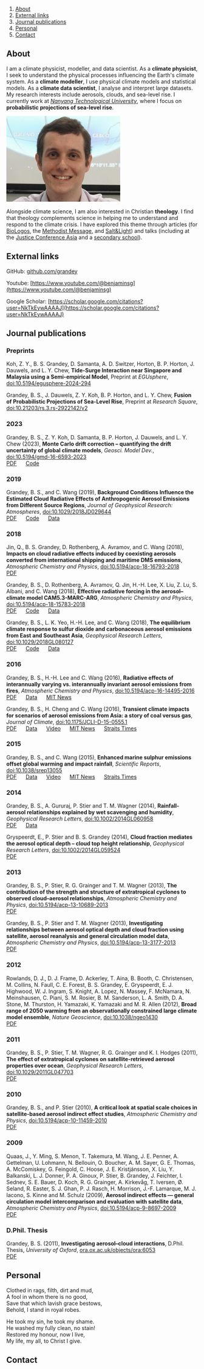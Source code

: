 1. [About](#about)
2. [External links](#external-links)
3. [Journal publications](#journal-publications)
4. [Personal](#personal)
5. [Contact](#contact)

## About

I am a climate physicist, modeller, and data scientist. As a **climate physicist**, I seek to understand the physical processes influencing the Earth's climate system. As a **climate modeller**, I use physical climate models and statistical models. As a **climate data scientist**, I analyse and interpret large datasets. My research interests include aerosols, clouds, and sea-level rise. I currently work at [_Nanyang Technological University_](https://www.ntu.edu.sg/spms/about-us/physics/people/research-staff), where I focus on **probabilistic projections of sea-level rise**.

![Photo](dsc08007_small.jpg)

Alongside climate science, I am also interested in Christian **theology**. I find that theology complements science in helping me to understand and respond to the climate crisis. I have explored this theme through articles (for [BioLogos](https://biologos.org/articles/the-beauty-of-climate-science-in-a-broken-world), the [Methodist Message](https://www.methodist.org.sg/methodist-message/christ-centred-creation-care/), and [Salt&Light](https://saltandlight.sg/faith/the-great-commandment-includes-creation-care/)) and talks (including at the [Justice Conference Asia](https://thirst.sg/climate-change-jca-2019/) and a [secondary school](https://youtu.be/5siXD-26v4M)).

## External links
GitHub: [github.com/grandey](https://github.com/grandey)

Youtube: [https://www.youtube.com/@benjaminsg](https://www.youtube.com/@benjaminsg)

Google Scholar: [https://scholar.google.com/citations?user=NkTkEywAAAAJ](https://scholar.google.com/citations?user=NkTkEywAAAAJ)

## Journal publications

### Preprints

Koh, Z. Y., B. S. Grandey, D. Samanta, A. D. Switzer, Horton, B. P. Horton, J. Dauwels, and L. Y. Chew, **Tide-Surge Interaction near Singapore and Malaysia using a Semi-empirical Model**, Preprint at _EGUsphere_, [doi:10.5194/egusphere-2024-294](https://doi.org/10.5194/egusphere-2024-294)<br/>

Grandey, B. S., J. Dauwels, Z. Y. Koh, B. P. Horton, and L. Y. Chew, **Fusion of Probabilistic Projections of Sea-Level Rise**, Preprint at _Research Square_, [doi:10.21203/rs.3.rs-2922142/v2](https://doi.org/10.21203/rs.3.rs-2922142/v2)<br/>

### 2023

Grandey, B. S., Z. Y. Koh, D. Samanta, B. P. Horton, J. Dauwels, and L. Y. Chew (2023), **Monte Carlo drift correction – quantifying the drift uncertainty of global climate models**, _Geosci. Model Dev._, [doi:10.5194/gmd-16-6593-2023](https://doi.org/10.5194/gmd-16-6593-2023)<br/>
[PDF](https://gmd.copernicus.org/articles/16/6593/2023/gmd-16-6593-2023.pdf)&nbsp; &nbsp; &nbsp; 
[Code](https://github.com/grandey/d22a-mcdc/)

### 2019

Grandey, B. S., and C. Wang (2019), **Background Conditions Influence the Estimated Cloud Radiative Effects of Anthropogenic Aerosol Emissions from Different Source Regions**, _Journal of Geophysical Research: Atmospheres_, [doi:10.1029/2018JD029644](https://doi.org/10.1029/2018JD029644)<br/>
[PDF](https://agupubs.onlinelibrary.wiley.com/doi/epdf/10.1029/2018JD029644)&nbsp; &nbsp; &nbsp; 
[Code](https://github.com/grandey/draft2017a-region-rfp)&nbsp; &nbsp; &nbsp; 
[Data](https://doi.org/10.6084/m9.figshare.6972827)

### 2018

Jin, Q., B. S. Grandey, D. Rothenberg, A. Avramov, and C. Wang (2018), **Impacts on cloud radiative effects induced by coexisting aerosols converted from international shipping and maritime DMS emissions**, _Atmospheric Chemistry and Physics_, [doi:10.5194/acp-18-16793-2018](https://doi.org/10.5194/acp-18-16793-2018)<br/>
[PDF](https://acp.copernicus.org/articles/18/16793/2018/acp-18-16793-2018.pdf)

Grandey, B. S., D. Rothenberg, A. Avramov, Q. Jin, H.-H. Lee, X. Liu, Z. Lu, S. Albani, and C. Wang (2018), **Effective radiative forcing in the aerosol–climate model CAM5.3-MARC-ARG**, _Atmospheric Chemistry and Physics_, [doi:10.5194/acp-18-15783-2018](https://doi.org/10.5194/acp-18-15783-2018)<br/>
[PDF](https://acp.copernicus.org/articles/18/15783/2018/acp-18-15783-2018.pdf)&nbsp; &nbsp; &nbsp;
[Code](https://github.com/grandey/p17c-marc-comparison)&nbsp; &nbsp; &nbsp;
[Data](https://doi.org/10.6084/m9.figshare.5687812)

Grandey, B. S., L. K. Yeo, H.-H. Lee, and C. Wang (2018), **The equilibrium climate response to sulfur dioxide and carbonaceous aerosol emissions from East and Southeast Asia**, _Geophysical Research Letters_, [doi:10.1029/2018GL080127](https://doi.org/10.1029/2018GL080127)<br/>
[PDF](https://agupubs.onlinelibrary.wiley.com/doi/epdf/10.1029/2018GL080127)&nbsp; &nbsp; &nbsp;
[Code](https://github.com/grandey/p17d-sulphur-eas-eqm)&nbsp; &nbsp; &nbsp;
[Data](https://doi.org/10.6084/m9.figshare.6072887)

### 2016

Grandey, B. S., H.-H. Lee and C. Wang (2016), **Radiative effects of interannually varying vs. interannually invariant aerosol emissions from fires**, _Atmospheric Chemistry and Physics_, [doi:10.5194/acp-16-14495-2016](https://dx.doi.org/10.5194/acp-16-14495-2016)<br/>
[PDF](https://acp.copernicus.org/articles/16/14495/2016/acp-16-14495-2016.pdf)&nbsp; &nbsp; &nbsp;
[Data](https://dx.doi.org/10.6084/m9.figshare.3497705)&nbsp; &nbsp; &nbsp;
[MIT News](https://news.mit.edu/2016/climate-models-may-be-overestimating-cooling-effect-of-wildfire-aerosols-1129)

Grandey, B. S., H. Cheng and C. Wang (2016), **Transient climate impacts for scenarios of aerosol emissions from Asia: a story of coal versus gas**, _Journal of Climate_, [doi:10.1175/JCLI-D-15-0555.1](https://dx.doi.org/10.1175/JCLI-D-15-0555.1)<br/>
[PDF](https://journals.ametsoc.org/downloadpdf/journals/clim/29/8/jcli-d-15-0555.1.xml)&nbsp; &nbsp; &nbsp;
[Data](https://dx.doi.org/10.6084/m9.figshare.2067084)&nbsp; &nbsp; &nbsp;
[Video](https://youtu.be/KAwHe3Hu4yw)&nbsp; &nbsp; &nbsp;
[MIT News](https://news.mit.edu/2016/higher-coal-use-asia-could-increase-water-stress-0428)&nbsp; &nbsp; &nbsp;
[Straits Times](https://www.straitstimes.com/singapore/coal-use-can-cause-water-stress-in-asia)

### 2015

Grandey, B. S., and C. Wang (2015), **Enhanced marine sulphur emissions offset global warming and impact rainfall**, _Scientific Reports_, [doi:10.1038/srep13055](https://dx.doi.org/10.1038/srep13055)<br/>
[PDF](https://www.nature.com/articles/srep13055.pdf)&nbsp; &nbsp; &nbsp;
[Data](https://dx.doi.org/10.6084/m9.figshare.1483372)&nbsp; &nbsp; &nbsp;
[Video](https://youtu.be/MM0JaFVDksM)&nbsp; &nbsp; &nbsp;
[MIT News](https://news.mit.edu/2015/fertilize-ocean-cool-planet-0908)&nbsp; &nbsp; &nbsp;
[Straits Times](https://www.straitstimes.com/singapore/shivers-over-growing-plankton-to-cool-earth)

### 2014

Grandey, B. S., A. Gururaj, P. Stier and T. M. Wagner (2014), **Rainfall-aerosol relationships explained by wet scavenging and humidity**, _Geophysical Research Letters_, [doi:10.1002/2014GL060958](https://dx.doi.org/10.1002/2014GL060958)<br/>
[PDF](https://agupubs.onlinelibrary.wiley.com/doi/epdf/10.1002/2014GL060958)&nbsp; &nbsp; &nbsp;
[Data](https://dx.doi.org/10.6084/m9.figshare.1061414)

Gryspeerdt, E., P. Stier and B. S. Grandey (2014), **Cloud fraction mediates the aerosol optical depth – cloud top height relationship**, _Geophysical Research Letters_, [doi:10.1002/2014GL059524](https://dx.doi.org/10.1002/2014GL059524)<br/>
[PDF](https://agupubs.onlinelibrary.wiley.com/doi/epdf/10.1002/2014GL059524)

### 2013

Grandey, B. S., P. Stier, R. G. Grainger and T. M. Wagner (2013), **The contribution of the strength and structure of extratropical cyclones to observed cloud–aerosol relationships**, _Atmospheric Chemistry and Physics_, [doi:10.5194/acp-13-10689-2013](https://dx.doi.org/10.5194/acp-13-10689-2013)<br/>
[PDF](https://acp.copernicus.org/articles/13/10689/2013/acp-13-10689-2013.pdf)

Grandey, B. S., P. Stier and T. M. Wagner (2013), **Investigating relationships between aerosol optical depth and cloud fraction using satellite, aerosol reanalysis and general circulation model data**, _Atmospheric Chemistry and Physics_, [doi:10.5194/acp-13-3177-2013](https://dx.doi.org/10.5194/acp-13-3177-2013)<br/>
[PDF](https://acp.copernicus.org/articles/13/3177/2013/acp-13-3177-2013.pdf)

### 2012

Rowlands, D. J., D. J. Frame, D. Ackerley, T. Aina, B. Booth, C. Christensen, M. Collins, N. Faull, C. E. Forest, B. S. Grandey, E. Gryspeerdt, E. J. Highwood, W. J. Ingram, S. Knight, A. Lopez, N. Massey, F. McNamara, N. Meinshausen, C. Piani, S. M. Rosier, B. M. Sanderson, L. A. Smith, D. A. Stone, M. Thurston, H. Yamazaki, K. Yamazaki and M. R. Allen (2012), **Broad range of 2050 warming from an observationally constrained large climate model ensemble**, _Nature Geoscience_, [doi:10.1038/ngeo1430](https://dx.doi.org/10.1038/ngeo1430)<br/>
[PDF](https://rdcu.be/dbAUK)

### 2011

Grandey, B. S., P. Stier, T. M. Wagner, R. G. Grainger and K. I. Hodges (2011), **The effect of extratropical cyclones on satellite-retrieved aerosol properties over ocean**, _Geophysical Research Letters_, [doi:10.1029/2011GL047703](https://dx.doi.org/10.1029/2011GL047703)<br/>
[PDF](https://agupubs.onlinelibrary.wiley.com/doi/epdf/10.1029/2011GL047703)

### 2010

Grandey, B. S., and P. Stier (2010), **A critical look at spatial scale choices in satellite-based aerosol indirect effect studies**, _Atmospheric Chemistry and Physics_, [doi:10.5194/acp-10-11459-2010](https://dx.doi.org/10.5194/acp-10-11459-2010)<br/>
[PDF](https://acp.copernicus.org/articles/10/11459/2010/acp-10-11459-2010.pdf)

### 2009

Quaas, J., Y. Ming, S. Menon, T. Takemura, M. Wang, J. E. Penner, A. Gettelman, U. Lohmann, N. Bellouin, O. Boucher, A. M. Sayer, G. E. Thomas, A. McComiskey, G. Feingold, C. Hoose, J. E. Kristjánsson, X. Liu, Y. Balkanski, L. J. Donner, P. A. Ginoux, P. Stier, B. Grandey, J. Feichter, I. Sednev, S. E. Bauer, D. Koch, R. G. Grainger, A. Kirkevåg, T. Iversen, Ø. Seland, R. Easter, S. J. Ghan, P. J. Rasch, H. Morrison, J.-F. Lamarque, M. J. Iacono, S. Kinne and M. Schulz (2009), **Aerosol indirect effects — general circulation model intercomparison and evaluation with satellite data**, _Atmospheric Chemistry and Physics_, [doi:10.5194/acp-9-8697-2009](https://dx.doi.org/10.5194/acp-9-8697-2009)<br/>
[PDF](https://acp.copernicus.org/articles/9/8697/2009/acp-9-8697-2009.pdf)

### D.Phil. Thesis

Grandey, B. S. (2011), **Investigating aerosol–cloud interactions**, D.Phil. Thesis, _University of Oxford_, [ora.ox.ac.uk/objects/ora:6053](https://ora.ox.ac.uk/objects/ora:6053)<br/>
[PDF](https://ora.ox.ac.uk/objects/uuid:8b48c02b-3d43-4b04-ae55-d9885960103d/files/mab6487ddeac08577263951844f2939e3)

## Personal
Clothed in rags, filth, dirt and mud,<br/>
A fool in whom there is no good,<br/>
Save that which lavish grace bestows,<br/>
Behold, I stand in royal robes.

He took my sin, he took my shame.<br/>
He washed my fully clean, no stain!<br/>
Restored my honour, now I live,<br/>
My life, my all, to Christ I give.

## Contact
<script type="text/javascript">
  var name2 = 'grandey';
  var name1 = 'benjamin';
  var at = '@';
  var dot = '.';
  var domain = 'ntu' + dot + 'edu' + dot + 'sg';
  document.write(name1 + dot + name2 + at + domain);
</script>
